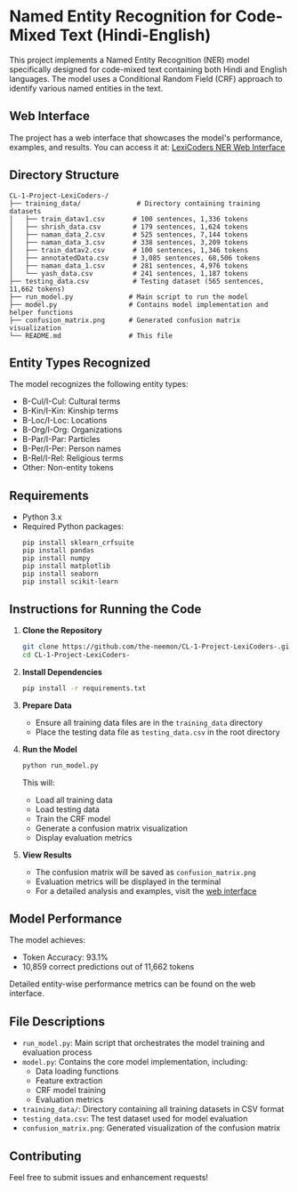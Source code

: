 # Named Entity Recognition for Code-Mixed Text (Hindi-English)

This project implements a Named Entity Recognition (NER) model specifically designed for code-mixed text containing both Hindi and English languages. The model uses a Conditional Random Field (CRF) approach to identify various named entities in the text.

## Web Interface

The project has a web interface that showcases the model's performance, examples, and results. You can access it at:
[LexiCoders NER Web Interface](https://the-neemon.github.io/CL-1-Project-LexiCoders-/)

## Directory Structure

```
CL-1-Project-LexiCoders-/
├── training_data/              # Directory containing training datasets
│   ├── train_datav1.csv       # 100 sentences, 1,336 tokens
│   ├── shrish_data.csv        # 179 sentences, 1,624 tokens
│   ├── naman_data_2.csv       # 525 sentences, 7,144 tokens
│   ├── naman_data_3.csv       # 338 sentences, 3,209 tokens
│   ├── train_datav2.csv       # 100 sentences, 1,346 tokens
│   ├── annotatedData.csv      # 3,085 sentences, 68,506 tokens
│   ├── naman_data_1.csv       # 281 sentences, 4,976 tokens
│   └── yash_data.csv          # 241 sentences, 1,187 tokens
├── testing_data.csv           # Testing dataset (565 sentences, 11,662 tokens)
├── run_model.py              # Main script to run the model
├── model.py                  # Contains model implementation and helper functions
├── confusion_matrix.png      # Generated confusion matrix visualization
└── README.md                 # This file
```

## Entity Types Recognized

The model recognizes the following entity types:
- B-Cul/I-Cul: Cultural terms
- B-Kin/I-Kin: Kinship terms
- B-Loc/I-Loc: Locations
- B-Org/I-Org: Organizations
- B-Par/I-Par: Particles
- B-Per/I-Per: Person names
- B-Rel/I-Rel: Religious terms
- Other: Non-entity tokens

## Requirements

- Python 3.x
- Required Python packages:
  ```
  pip install sklearn_crfsuite
  pip install pandas
  pip install numpy
  pip install matplotlib
  pip install seaborn
  pip install scikit-learn
  ```

## Instructions for Running the Code

1. **Clone the Repository**
   ```bash
   git clone https://github.com/the-neemon/CL-1-Project-LexiCoders-.git
   cd CL-1-Project-LexiCoders-
   ```

2. **Install Dependencies**
   ```bash
   pip install -r requirements.txt
   ```

3. **Prepare Data**
   - Ensure all training data files are in the `training_data` directory
   - Place the testing data file as `testing_data.csv` in the root directory

4. **Run the Model**
   ```bash
   python run_model.py
   ```
   This will:
   - Load all training data
   - Load testing data
   - Train the CRF model
   - Generate a confusion matrix visualization
   - Display evaluation metrics

5. **View Results**
   - The confusion matrix will be saved as `confusion_matrix.png`
   - Evaluation metrics will be displayed in the terminal
   - For a detailed analysis and examples, visit the [web interface](https://the-neemon.github.io/CL-1-Project-LexiCoders-/)

## Model Performance

The model achieves:
- Token Accuracy: 93.1%
- 10,859 correct predictions out of 11,662 tokens

Detailed entity-wise performance metrics can be found on the web interface.

## File Descriptions

- `run_model.py`: Main script that orchestrates the model training and evaluation process
- `model.py`: Contains the core model implementation, including:
  - Data loading functions
  - Feature extraction
  - CRF model training
  - Evaluation metrics
- `training_data/`: Directory containing all training datasets in CSV format
- `testing_data.csv`: The test dataset used for model evaluation
- `confusion_matrix.png`: Generated visualization of the confusion matrix

## Contributing

Feel free to submit issues and enhancement requests!
